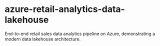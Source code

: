 # azure-retail-analytics-data-lakehouse
End-to-end retail sales data analytics pipeline on Azure, demonstrating a modern data lakehouse architecture.
